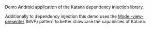 Demo Android application of the Katana dependency injection library.

Additionally to dependency injection this demo uses the 
[Model-view-presenter](https://en.wikipedia.org/wiki/Model%E2%80%93view%E2%80%93presenter) (MVP) pattern to better
showcase the capabilities of Katana.

